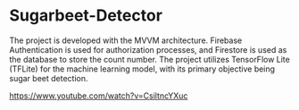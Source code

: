 # Sugarbeet-Detector

The project is developed with the MVVM architecture. Firebase Authentication is used for authorization processes, and Firestore is used as the database to store the count number. The project utilizes TensorFlow Lite (TFLite) for the machine learning model, with its primary objective being sugar beet detection.

https://www.youtube.com/watch?v=CsiltncYXuc

